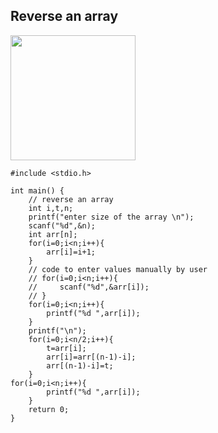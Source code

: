 ## Reverse an array
<img src="https://pbs.twimg.com/media/FvsHz-JaIAYcjBw.jpg" width=200px;>

```
#include <stdio.h>

int main() {
    // reverse an array
    int i,t,n;
    printf("enter size of the array \n");
    scanf("%d",&n);
    int arr[n];
    for(i=0;i<n;i++){
        arr[i]=i+1;
    }
    // code to enter values manually by user
    // for(i=0;i<n;i++){
    //     scanf("%d",&arr[i]);
    // }
    for(i=0;i<n;i++){
        printf("%d ",arr[i]);
    }
    printf("\n");
    for(i=0;i<n/2;i++){
        t=arr[i];
        arr[i]=arr[(n-1)-i];
        arr[(n-1)-i]=t;
    }
for(i=0;i<n;i++){
        printf("%d ",arr[i]);
    }
    return 0;
}
```
